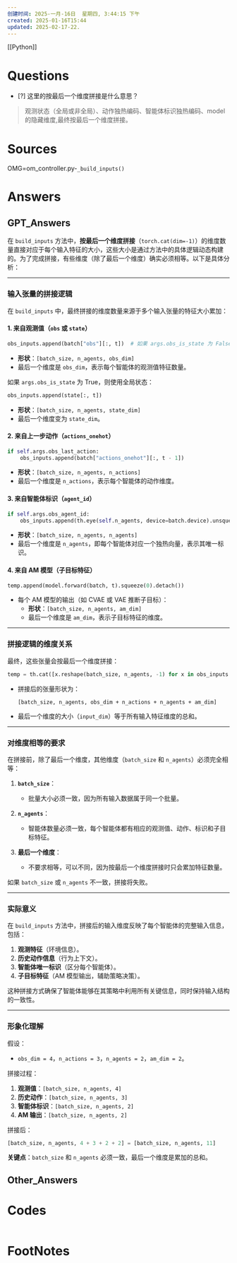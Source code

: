 ```yaml
---
创建时间: 2025-一月-16日  星期四, 3:44:15 下午
created: 2025-01-16T15:44
updated: 2025-02-17-22.
---
```

[[Python]]

# Questions

- [?] 这里的按最后一个维度拼接是什么意思？
>观测状态（全局或非全局）、动作独热编码、智能体标识独热编码、model的隐藏维度,最终按最后一个维度拼接。

# Sources
OMG=om_controller.py-`_build_inputs()`

# Answers

## GPT_Answers

在 `build_inputs` 方法中，**按最后一个维度拼接**（`torch.cat(dim=-1)`）的维度数量直接对应于每个输入特征的大小，这些大小是通过方法中的具体逻辑动态构建的。为了完成拼接，有些维度（除了最后一个维度）确实必须相等。以下是具体分析：

---

### **输入张量的拼接逻辑**
在 `build_inputs` 中，最终拼接的维度数量来源于多个输入张量的特征大小累加：

#### **1. 来自观测值（`obs` 或 `state`）**
```python
obs_inputs.append(batch["obs"][:, t])  # 如果 args.obs_is_state 为 False
```
- **形状**：`[batch_size, n_agents, obs_dim]`
- 最后一个维度是 `obs_dim`，表示每个智能体的观测值特征数量。

如果 `args.obs_is_state` 为 True，则使用全局状态：
```python
obs_inputs.append(state[:, t])
```
- **形状**：`[batch_size, n_agents, state_dim]`
- 最后一个维度变为 `state_dim`。

#### **2. 来自上一步动作（`actions_onehot`）**
```python
if self.args.obs_last_action:
    obs_inputs.append(batch["actions_onehot"][:, t - 1])
```
- **形状**：`[batch_size, n_agents, n_actions]`
- 最后一个维度是 `n_actions`，表示每个智能体的动作维度。

#### **3. 来自智能体标识（`agent_id`）**
```python
if self.args.obs_agent_id:
    obs_inputs.append(th.eye(self.n_agents, device=batch.device).unsqueeze(0).expand(batch_size, -1, -1))
```
- **形状**：`[batch_size, n_agents, n_agents]`
- 最后一个维度是 `n_agents`，即每个智能体对应一个独热向量，表示其唯一标识。

#### **4. 来自 AM 模型（子目标特征）**
```python
temp.append(model.forward(batch, t).squeeze(0).detach())
```
- 每个 AM 模型的输出（如 CVAE 或 VAE 推断子目标）：
  - **形状**：`[batch_size, n_agents, am_dim]`
  - 最后一个维度是 `am_dim`，表示子目标特征的维度。

---

### **拼接逻辑的维度关系**
最终，这些张量会按最后一个维度拼接：
```python
temp = th.cat([x.reshape(batch_size, n_agents, -1) for x in obs_inputs + [am_output]], dim=-1)
```
- 拼接后的张量形状为：
  ```
  [batch_size, n_agents, obs_dim + n_actions + n_agents + am_dim]
  ```
- 最后一个维度的大小（`input_dim`）等于所有输入特征维度的总和。

---

### **对维度相等的要求**
在拼接前，除了最后一个维度，其他维度（`batch_size` 和 `n_agents`）必须完全相等：

1. **`batch_size`**：
   - 批量大小必须一致，因为所有输入数据属于同一个批量。

2. **`n_agents`**：
   - 智能体数量必须一致，每个智能体都有相应的观测值、动作、标识和子目标特征。

3. **最后一个维度**：
   - 不要求相等，可以不同，因为按最后一个维度拼接时只会累加特征数量。

如果 `batch_size` 或 `n_agents` 不一致，拼接将失败。

---

### **实际意义**
在 `build_inputs` 方法中，拼接后的输入维度反映了每个智能体的完整输入信息，包括：
1. **观测特征**（环境信息）。
2. **历史动作信息**（行为上下文）。
3. **智能体唯一标识**（区分每个智能体）。
4. **子目标特征**（AM 模型输出，辅助策略决策）。

这种拼接方式确保了智能体能够在其策略中利用所有关键信息，同时保持输入结构的一致性。

---

### **形象化理解**
假设：
- `obs_dim = 4`，`n_actions = 3`，`n_agents = 2`，`am_dim = 2`。

拼接过程：
1. **观测值**：`[batch_size, n_agents, 4]`
2. **历史动作**：`[batch_size, n_agents, 3]`
3. **智能体标识**：`[batch_size, n_agents, 2]`
4. **AM 输出**：`[batch_size, n_agents, 2]`

拼接后：
```python
[batch_size, n_agents, 4 + 3 + 2 + 2] = [batch_size, n_agents, 11]
```

**关键点**：`batch_size` 和 `n_agents` 必须一致，最后一个维度是累加的总和。


## Other_Answers


# Codes

```python

```


# FootNotes
